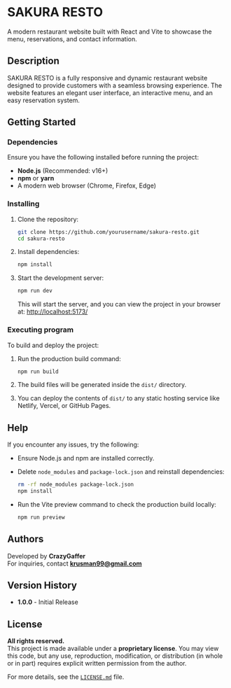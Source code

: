 # SAKURA RESTO

A modern restaurant website built with React and Vite to showcase the menu, reservations, and contact information.

## Description

SAKURA RESTO is a fully responsive and dynamic restaurant website designed to provide customers with a seamless browsing experience. The website features an elegant user interface, an interactive menu, and an easy reservation system.

## Getting Started

### Dependencies

Ensure you have the following installed before running the project:

* **Node.js** (Recommended: v16+)
* **npm** or **yarn**
* A modern web browser (Chrome, Firefox, Edge)

### Installing

1. Clone the repository:

    ```bash
    git clone https://github.com/yourusername/sakura-resto.git
    cd sakura-resto
    ```

2. Install dependencies:

    ```bash
    npm install
    ```

3. Start the development server:

    ```bash
    npm run dev
    ```

   This will start the server, and you can view the project in your browser at: [http://localhost:5173/](http://localhost:5173/)

### Executing program

To build and deploy the project:

1. Run the production build command:

    ```bash
    npm run build
    ```

2. The build files will be generated inside the `dist/` directory.
3. You can deploy the contents of `dist/` to any static hosting service like Netlify, Vercel, or GitHub Pages.

## Help

If you encounter any issues, try the following:

* Ensure Node.js and npm are installed correctly.
* Delete `node_modules` and `package-lock.json` and reinstall dependencies:

    ```bash
    rm -rf node_modules package-lock.json
    npm install
    ```

* Run the Vite preview command to check the production build locally:

    ```bash
    npm run preview
    ```

## Authors

Developed by **CrazyGaffer**  
For inquiries, contact **krusman99@gmail.com**

## Version History

* **1.0.0** - Initial Release

## License

**All rights reserved.**  
This project is made available under a **proprietary license**. You may view this code, but any use, reproduction, modification, or distribution (in whole or in part) requires explicit written permission from the author.

For more details, see the [`LICENSE.md`](./LICENSE.md) file.